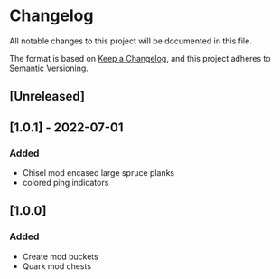 # Changelog

All notable changes to this project will be documented in this file.

The format is based on [Keep a Changelog](//keepachangelog.com/en/1.0.0/),
and this project adheres to [Semantic Versioning](//semver.org/spec/v2.0.0.html).

## [Unreleased]

## [1.0.1] - 2022-07-01
### Added
- Chisel mod encased large spruce planks
- colored ping indicators

## [1.0.0]
### Added
- Create mod buckets
- Quark mod chests
